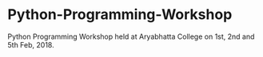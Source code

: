 # Python-Programming-Workshop
Python Programming Workshop held at Aryabhatta College on 1st, 2nd and 5th Feb, 2018.
